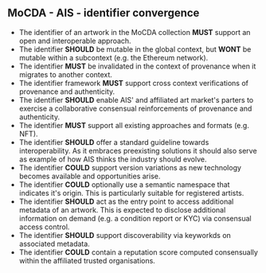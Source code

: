 MoCDA - AIS - identifier convergence
------------------------------------

- The identifier of an artwork in the MoCDA collection **MUST** support an open and interoperable approach.
- The identifier **SHOULD** be mutable in the global context, but **WONT** be mutable within a subcontext (e.g. the Ethereum network).
- The identifier **MUST** be invalidated in the context of provenance when it migrates to another context.
- The identifier framework **MUST** support cross context verifications of provenance and authenticity.
- The identifier **SHOULD** enable AIS' and affiliated art market's parters to exercise a collaborative consensual reinforcements of provenance and authenticity.
- The identifier **MUST** support all existing approaches and formats (e.g. NFT).
- The identifier **SHOULD** offer a standard guideline towards interoperability. As it embraces preexisting solutions it should also serve as example of how AIS thinks the industry should evolve.
- The identifier **COULD** support version variations as new technology becomes available and opportunities arise.
- The identifier **COULD** optionally use a semantic namespace that indicates it's origin. This is particularly suitable for registered artists.
- The identifier **SHOULD** act as the entry point to access additional metadata of an artwork. This is expected to disclose additional information on demand (e.g. a condition report or KYC) via consensual access control.
- The identifier **SHOULD** support discoverability via keyworkds on associated metadata.
- The identifier **COULD** contain a reputation score computed consensually within the affiliated trusted organisations.
